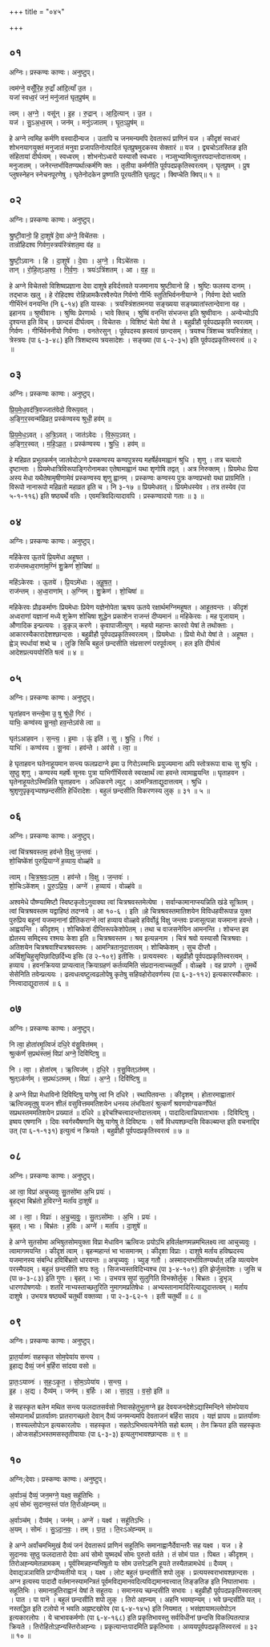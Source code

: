 +++
title = "०४५"

+++


## ०१
अग्निः। प्रस्कण्वः काण्वः। अनुष्टुप्।

त्वम॑ग्ने॒ वसूँ॑रि॒ह रु॒द्राँ आ॑दि॒त्याँ उ॒त ।  
यजा॑ स्वध्व॒रं जनं॒ मनु॑जातं घृत॒प्रुष॑म् ॥

त्वम् । अ॒ग्ने॒ । वसू॑न् । इ॒ह । रु॒द्रान् । आ॒दि॒त्यान् । उ॒त ।  
यज॑ । सु॒ऽअ॒ध्व॒रम् । जन॑म् । मनु॑ऽजातम् । घृ॒त॒ऽप्रुष॑म् ॥

हे अग्ने त्वमिह कर्मणि वस्वादीन्यज । उतापि च जनमन्यमपि देवतारूपं प्राणिनं यज । कीदृशं स्वध्वरं शोभनयागयुक्तं मनुजातं मनुवा प्रजापतिनोत्पादितं घृतप्रुषमुदकस्य सेक्तारं ॥ यज । द्व्यचोऽतस्तिङ इति संहितायां दीर्घत्वम् । स्वध्वरम् । शोभनोऽध्वरो यस्यासौ स्वध्वरः । नञ्सुभ्यामित्युत्तरपदान्तोदात्तत्वम् । मनुजातम् । जनेरन्तर्भावितण्यर्थात्कर्मणि क्तः । तृतीया कर्मणीति पूर्वपदप्रकृतिस्वरत्वम् । घृतप्रुषम् । प्रुष प्लुषस्नेहन स्नेचनपूरणेषु । घृतेनोदकेन प्रुष्णाति पूरयतीति घृतप्रुट् । क्विप्चेति क्विप्॥ १ ॥

## ०२
अग्निः। प्रस्कण्वः काण्वः। अनुष्टुप्।

श्रु॒ष्टी॒वानो॒ हि दा॒शुषे॑ दे॒वा अ॑ग्ने॒ विचे॑तसः ।  
तान्रो॑हिदश्व गिर्वण॒स्त्रय॑स्त्रिंशत॒मा व॑ह ॥

श्रु॒ष्टी॒ऽवानः । हि । दा॒शुषे॑ । दे॒वाः । अ॒ग्ने॒ । विऽचे॑तसः ।  
तान् । रो॒हि॒त्ऽअ॒श्व॒ । गि॒र्व॒णः॒ । त्रयः॑ऽत्रिंशतम् । आ । व॒ह॒ ॥

हे अग्ने विचेतसो विशिष्वप्रज्ञाना देवा दाशुषे हविर्दत्तवते यजमानाय श्रुष्टीवानो हि । श्रुष्टिः फलस्य दानम् । तद्भाजः खलु । हे रोहिदश्व रोहिन्नामकैरश्वैरुपेत गिर्वणो गीर्भिः स्तुतिभिर्वननीयाग्ने । गिर्वणा देवो भवति गीर्भिरेनं वनयन्ति (नि ६-१४) इति यास्कः । त्रयस्त्रिंशतमनया सङ्ख्यया सङ्ख्यातांस्तान्देवाना वह । इहानय ॥ श्रुष्वीवानः । श्रुष्विः प्रेरणार्थः । भावे क्तिच् । श्रुष्विं वनन्ति संभजन्त इति श्रुष्वीवानः । अन्येभ्योऽपि दृश्यन्त इति विच् । छान्दसं दीर्घत्वम् । विचेतसः । विशिष्टं चेतो येषां ते । बहुव्रीहौ पूर्वपदप्रकृति स्वरत्वम् । गिर्वणः । गीर्भिर्वननीयो गिर्वणाः । वनतेरसुन् । पूर्वपदस्य ह्रस्वत्वं छान्दसम् । त्रयश्च त्रिंशच्च त्रयस्त्रिंशत् । त्रेस्त्रयः (पा ६-३-४८) इति त्रिशब्दस्य त्रयसादेशः । सङ्ख्या (पा ६-२-३५) इति पूर्वपदप्रकृतिस्वरत्वं ॥ २ ॥

## ०३
अग्निः। प्रस्कण्वः काण्वः। अनुष्टुप्।

प्रि॒य॒मे॒ध॒वद॑त्रि॒वज्जात॑वेदो विरूप॒वत् ।  
अ॒ङ्गि॒र॒स्वन्म॑हिव्रत॒ प्रस्क॑ण्वस्य श्रुधी॒ हव॑म् ॥

प्रि॒य॒मे॒ध॒ऽवत् । अ॒त्रि॒ऽवत् । जात॑ऽवेदः । वि॒रू॒प॒ऽवत् ।  
अ॒ङ्गि॒र॒स्वत् । म॒हि॒ऽव्र॒त॒ । प्रस्क॑ण्वस्य । श्रु॒धि॒ । हव॑म् ॥

हे महिव्रत प्रभूतकर्मन् जातवेदोऽग्ने प्रस्कण्वस्य कण्वपुत्रस्य महर्षेर्हवमाह्वानं श्रुधि । शृणु । तत्र चत्वारो दृष्टान्ताः । प्रियमेधात्रिविरूपाङ्गिरोनामका एतेषामाह्वानं यथा शृणोषि तद्वत् । अत्र निरुक्तम् । प्रियमेधः प्रिया अस्य मेधा यथैतेषामृषीणामेवं प्रस्कण्वस्य शृणु ह्वानम् । प्रस्कण्वः कण्वस्य पुत्रः कण्वप्रभवो यथा प्राग्रमिति । विरूपो नानारूपो महिव्रतो महाव्रत इति च । नि ३-१७ ॥ प्रियमेधवत् । प्रियमेधस्येव । तत्र तस्येव (पा ५-१-११६) इति षष्ठ्यर्थे वतिः । एवमत्रिवदित्यादावपि । प्रस्कण्वादयो गताः ॥ ३ ॥

## ०४
अग्निः। प्रस्कण्वः काण्वः। अनुष्टुप्।

महि॑केरव ऊ॒तये॑ प्रि॒यमे॑धा अहूषत ।  
राज॑न्तमध्व॒राणा॑म॒ग्निं शु॒क्रेण॑ शो॒चिषा॑ ॥

महि॑ऽकेरवः । ऊ॒तये॑ । प्रि॒यऽमे॑धाः । अ॒हू॒ष॒त॒ ।  
राज॑न्तम् । अ॒ध्व॒राणा॑म् । अ॒ग्निम् । शु॒क्रेण॑ । शो॒चिषा॑ ॥

महिकेरवः प्रौढकर्माणः प्रियमेधाः प्रियेण यज्ञेनोपेता ऋषय ऊतये रक्षार्थमग्निमहूषत । आहूतवन्तः । कीदृशं अध्वराणां यज्ञानां मध्ये शुक्रेण शोचिषा शुद्धेन प्रकाशेन राजन्तं दीप्यमानं ॥ महिकेरवः । मह पूजायाम् । औणादिक इन्प्रत्ययः । डुकृञ् करणे । कृवापाजीत्युण् । महयो महान्तः कारवो येषां ते तथोक्ताः । आकारस्यैकारादेशश्छान्दसः । बहुव्रीहौ पूर्वपदप्रकृतिस्वरत्वम् । प्रियमेधाः । प्रियो मेधो येषां ते । अहूषत । ह्वेञ् स्पर्धायां शब्दे च । लुङि सिचि बहुलं छन्दसीति संप्रसारणं परपूर्वत्वम् । हल इति दीर्घत्वं आदेशप्रत्यययोरिति षत्वं ॥ ४ ॥

## ०५
अग्निः। प्रस्कण्वः काण्वः। अनुष्टुप्।

घृता॑हवन सन्त्ये॒मा उ॒ षु श्रु॑धी॒ गिरः॑ ।  
याभिः॒ कण्व॑स्य सू॒नवो॒ हव॒न्तेऽव॑से त्वा ॥

घृत॑ऽआहवन । स॒न्त्य॒ । इ॒माः । ऊं॒ इति॑ । सु । श्रु॒धि॒ । गिरः॑ ।  
याभिः॑ । कण्व॑स्य । सू॒नवः॑ । हव॑न्ते । अव॑से । त्वा॒ ॥

हे घृताहवन घतेनाहूयमान सन्त्य फलप्रदाग्ने इमा उ गिरोऽस्माभिः प्रयुज्यमाना अपि स्तोत्ररूपा वाचः सु श्रुधि । सुष्ठु शृणु । कण्वस्य महर्षेः सूनवः पुत्रा याभिर्गीर्भिरवसे स्वरक्षार्थं त्वा हवन्ते त्वामाह्वयन्ति ॥ घृताहवन । घृतेनाहूयतेऽस्मिन्निति घृताहवनः । अधिकरणे ल्युट् । आमन्त्रिताद्युदात्तत्वम् । श्रुधि । श्रुशृणुपृकृवृभ्यश्छन्दसीति हेर्धिरादेशः । बहुलं छन्दसीति विकरणस्य लुक् ॥ ३१ ॥ ५ ॥

## ०६
अग्निः। प्रस्कण्वः काण्वः। अनुष्टुप्।

त्वां चि॑त्रश्रवस्तम॒ हव॑न्ते वि॒क्षु ज॒न्तवः॑ ।  
शो॒चिष्के॑शं पुरुप्रि॒याग्ने॑ ह॒व्याय॒ वोळ्ह॑वे ॥

त्वाम् । चि॒त्र॒श्र॒वः॒ऽत॒म॒ । हव॑न्ते । वि॒क्षु । ज॒न्तवः॑ ।  
शो॒चिःऽके॑शम् । पु॒रु॒ऽप्रि॒य॒ । अग्ने॑ । ह॒व्याय॑ । वोळ्ह॑वे ॥

अश्वमेधे पौष्ण्यामिष्टौ स्विष्टकृतोऽनुवाक्या त्वां चित्रश्रवस्तमेत्येषा । सर्वान्कामानाप्स्यन्निति खंडे सूत्रितम् । त्वां चित्रश्रवस्तम यद्वाहिष्ठं तदग्नये । आ १०-६ । इति ॥हे चित्रश्रवस्तमातिशयेन विविधहवीरूपान्न युक्त पुरुप्रिय बहूनां यजमानानां प्रीतिकराग्ने त्वां हव्याय वोळ्हवे हविर्वोढुं विक्षु जन्तवः प्रजासूत्पन्ना यजमाना हवन्ते । आह्वयन्ति । कीदृशम् । शोचिष्केशं दीप्तिरूपकेशोपेतम् । तथा च वाजसनेयिन आमनन्ति । शोचन्त इव ह्येतस्य समिद्दस्य रश्मयः केशा इति ॥ चित्रश्रवस्तम । श्रव इत्यन्ननाम । चित्रं श्रवो यस्यासौ चित्रश्रवाः । अतिशयेन चित्रश्रवाश्चित्रश्रवस्तमः । आमन्त्रितानुदात्तत्वम् । शोचिष्केशम् । सुच दीप्तौ । अर्चिशुचिहुसृपिछादिछर्दिभ्य इसिः (उ २-१०९) इतीसिः । प्रत्ययस्वरः । बहुव्रीहौ पूर्वपदप्रकृतिस्वरत्वम् । हव्याय । हवनक्रियया प्राप्यत्वात् क्रियाग्रहणं कर्तव्यमिति संप्रदानत्वाच्चतुर्थी । वोळ्हवे । वह प्रापणे । तुमर्थे सेसेनिति तवेन्प्रत्ययः । ढत्वधत्वष्टुत्वढलोपेषु कृतेषु सहिवहोरोदवर्णस्य (पा ६-३-११२) इत्यकारस्यौकारः । नित्त्वादाद्युदात्तत्वं ॥ ६ ॥

## ०७
अग्निः। प्रस्कण्वः काण्वः। अनुष्टुप्।

नि त्वा॒ होता॑रमृ॒त्विजं॑ दधि॒रे व॑सु॒वित्त॑मम् ।  
श्रुत्क॑र्णं स॒प्रथ॑स्तमं॒ विप्रा॑ अग्ने॒ दिवि॑ष्टिषु ॥

नि । त्वा॒ । होता॑रम् । ऋ॒त्विज॑म् । द॒धि॒रे । व॒सु॒वित्ऽत॑मम् ।  
श्रुत्ऽक॑र्णम् । स॒प्रथः॑ऽतमम् । विप्राः॑ । अ॒ग्ने॒ । दिवि॑ष्टिषु ॥

हे अग्ने विप्रा मेधाविनो दिविष्टिषु यागेषु त्वां नि दधिरे । स्थापितवन्तः । कीदृशम् । होतारमाह्वातारं ऋत्विजमृतुषु यजन शीलं वसुवित्तममतिशयेन धनस्य लंभयितारं श्रुत्कर्णं श्रवणयोग्यकर्णोपेतं सप्रथस्तममतिशयेन प्रख्यातं ॥ दधिरे ॥ इरेचश्चित्त्वादन्तोदात्तत्वम् । पादादित्वान्निघाताभावः । दिविष्टिषु । इष्वय एषणानि । दिवः स्वर्गस्यैषणानि येषु यागेषु ते दिविष्टयः । सर्वे विधयश्छन्दसि विकल्ब्यन्त इति वचनाद्दिव उत् (पा ६-१-१३१) इत्युत्वं न क्रियते । बहुव्रीहौ पूर्वपदप्रकृतिस्वरत्वं ॥ ७ ॥

## ०८
अग्निः। प्रस्कण्वः काण्वः। अनुष्टुप्।

आ त्वा॒ विप्रा॑ अचुच्यवुः सु॒तसो॑मा अ॒भि प्रयः॑ ।  
बृ॒हद्भा बिभ्र॑तो ह॒विरग्ने॒ मर्ता॑य दा॒शुषे॑ ॥

आ । त्वा॒ । विप्राः॑ । अ॒चु॒च्य॒वुः॒ । सु॒तऽसो॑माः । अ॒भि । प्रयः॑ ।  
बृ॒हत् । भाः । बिभ्र॑तः । ह॒विः । अग्ने॑ । मर्ता॑य । दा॒शुषे॑ ॥

हे अग्ने सुतसोमा अभिषुतसोमयुक्ता विप्रा मेधाविन ऋत्विजः प्रयोऽभि हविर्लक्षणमन्नमभिलक्ष्य त्वा आचुच्यवुः । त्वामागमयन्ति । कीदृशं त्वाम् । बृहन्महान्तं भा भासमानम् । कीदृशा विप्राः । दाशुषे मर्ताय हविष्प्रदस्य यजमानस्य संबन्धि हविर्बिभ्रतो धारयन्तः ॥ अचुच्यवुः । च्युङ् गतौ । अस्मादन्तर्भावितण्यर्थात् लङि व्यत्ययेन परस्मैपदम् । बहुलं छन्दसीति शपः श्लुः । सिजभ्यस्तविदिभ्यश्च (पा ३-४-१०९) इति झेर्जुसादेशः । जुसि च (पा ७-३-८३) इति गुणः । बृहत् । भाः । उभयत्र सुपां सुलुगिति विभक्तेर्लुक् । बिभ्रतः । डुभृञ् धारणपोषणयोः । शतरि नाभ्यस्ताच्छतुरिति नुमागमप्रतिषेधः । अभ्यस्तानामादिरित्याद्युदात्तत्वम् । मर्ताय दाशुषे । उभयत्र षष्ठ्यर्थे चतुर्थी वक्तव्या । पा २-३-६२-१ । इती चतुर्थी ॥ ८ ॥

## ०९
अग्निः। प्रस्कण्वः काण्वः। अनुष्टुप्।

प्रा॒त॒र्याव्णः॑ सहस्कृत सोम॒पेया॑य सन्त्य ।  
इ॒हाद्य दैव्यं॒ जनं॑ ब॒र्हिरा सा॑दया वसो ॥

प्रा॒तः॒ऽयाव्नः॑ । स॒हः॒ऽकृ॒त॒ । सो॒म॒ऽपेया॑य । स॒न्त्य॒ ।  
इ॒ह । अ॒द्य । दैव्य॑म् । जन॑म् । ब॒र्हिः । आ । सा॒द॒य॒ । व॒सो॒ इति॑ ॥

हे सहस्कृत बलेन मथित सन्त्य फलदातसर्वसो निवासहेतुभूताग्ने इह देवयजनदेशेऽद्यास्मिन्दिने सोमपेयाय सोमपानार्थं प्रातर्याव्णः प्रातरागच्छतो देवान् दैव्यं जनमन्यमपि देवताजनं बर्हिरा सादय । यज्ञं प्रापय ॥ प्रातर्याव्णः । शस्यल्लोपोऽन इत्यकारलोपः । सहस्कृत । सहतेऽभिभवत्यनेनेति सहो बलम् । तेन क्रियत इति सहस्कृतः । ओजःसहोंऽभस्तमसस्तृतीयायाः (पा ६-३-३) इत्यलुगभावश्छान्दसः ॥ ९ ॥

## १०
अग्निः;देवाः। प्रस्कण्वः काण्वः। अनुष्टुप्।

अ॒र्वाञ्चं॒ दैव्यं॒ जन॒मग्ने॒ यक्ष्व॒ सहू॑तिभिः ।  
अ॒यं सोमः॑ सुदानव॒स्तं पा॑त ति॒रोअ॑ह्न्यम् ॥

अ॒र्वाञ्च॑म् । दैव्य॑म् । जन॑म् । अग्ने॑ । यक्ष्व॑ । सहू॑तिऽभिः ।  
अ॒यम् । सोमः॑ । सु॒ऽदा॒न॒वः॒ । तम् । पा॒त॒ । ति॒रःऽअ॑ह्न्यम् ॥

हे अग्ने अर्वांचमभिमुखं दैव्यं जनं देवतारूपं प्राणिनं सहूतिभिः समानाह्वानैर्देवान्तरैः सह यक्ष्व । यज । हे सुदानवः सुष्ठु फलदातारो देवाः अयं सोमो युष्मदर्थं सोमः पुरुतो वर्तते । तं सोमं पात । पिबत । कीदृशम् । तिरोअह्न्यमेतन्नामकम् । पूर्वस्मिन्नह्न्यभिषुतो यः सोम उत्तरेऽहनि हूयते तस्यैतन्नामधेयं ॥ दैव्यम् । देवाद्यञञाविति प्राग्दीव्यतीयो यञ् । यक्ष्व । लोट बहुलं छन्दसीति शपो लुक् । प्रत्ययस्वराभावश्छान्दसः । अग्न इत्यस्य पादादौ वर्तमानस्यामन्त्रितं पूर्वमविद्यमानवदित्यविद्यमानवत्त्वात् तिङ्ङतिङ इति निघाताभावः । सहूतिभिः । समानाहूतिराह्वानं येषां ते सहूतयः । समानस्य च्छन्दसीति सभावः । बहुव्रीहौ पूर्वपदप्रकृतिस्वरत्वम् । पात । पा पानॆ । बहुलं छन्दसीति शपो लुक् । तिरो अह्न्यम् । अहनि भवमह्न्यम् । भवे छन्दसीति यत् । नस्तद्धित इति टलोपो न भवति अह्नष्टखोरेव (पा ६-४-१४५) इति नियमात् । भसंज्ञायामल्लोपोऽन इत्यकारलोपः । ये चाभावकर्मणोः (पा ६-४-१६८) इति प्रकृतिभावस्तु सर्वविधीनां छन्दसि विकल्पितत्पान्न क्रियते । तिरोहितोऽह्न्यस्तिरोअह्न्यः । प्रकृत्यान्तःपादमिति प्रकृतिभावः । अव्ययपूर्वपदप्रकृतिस्वरत्वं ॥ ३२ ॥ १० ॥